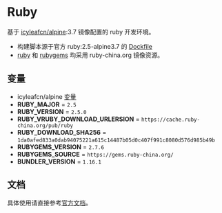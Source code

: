 # Ruby

基于 [icyleafcn/alpine](alpine/README.md):3.7 镜像配置的 ruby 开发环境。

- 构建脚本源于官方 ruby:2.5-alpine3.7 的 [Dockfile](https://raw.githubusercontent.com/docker-library/ruby/6bccf4bd0c6aa158b4a842c29f78c335ec9dc41b/2.5/alpine3.7/Dockerfile)
- [ruby](http://cache.ruby-lang.org/pub/ruby) 和 [rubygems](https://gems.ruby-china.org/) 均采用 ruby-china.org 镜像资源。

## 变量

- icyleafcn/alpine [变量](alpine/README.md)
- **RUBY_MAJOR** = `2.5`
- **RUBY_VERSION** = `2.5.0`
- **RUBY_VRUBY_DOWNLOAD_URLERSION** = `https://cache.ruby-china.org/pub/ruby`
- **RUBY_DOWNLOAD_SHA256** = `1da0afed833a0dab94075221a615c14487b05d0c407f991c8080d576d985b49b`
- **RUBYGEMS_VERSION** = `2.7.6`
- **RUBYGEMS_SOURCE** = `https://gems.ruby-china.org/`
- **BUNDLER_VERSION** = `1.16.1`

## 文档

具体使用请直接参考[官方文档](https://hub.docker.com/_/ruby/)。
